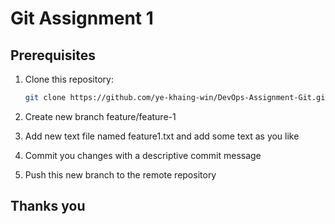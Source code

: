 # Git Assignment 1

## Prerequisites
1. Clone this repository:

   ```bash
   git clone https://github.com/ye-khaing-win/DevOps-Assignment-Git.git

2. Create new branch feature/feature-1
3. Add new text file named feature1.txt and add some text as you like
4. Commit you changes with a descriptive commit message
4. Push this new branch to the remote repository

## Thanks you
